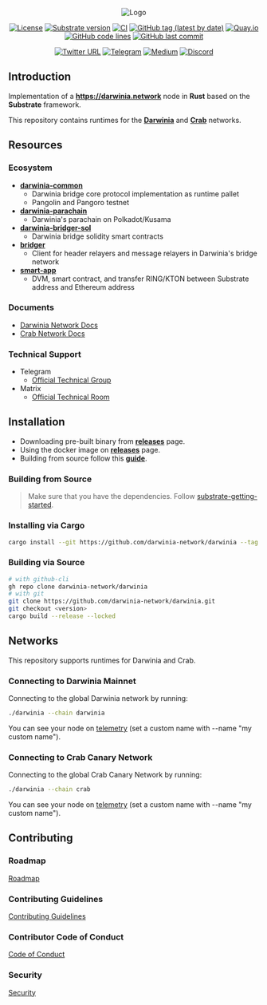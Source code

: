<div align="center">

![Logo](https://infura-ipfs.io/ipfs/QmWm8Fdvjnu1afHGiyXQusGrBhTdZRyviNJNa6Dyx7Ujud)

[![License](https://img.shields.io/badge/License-GPLv3-blue.svg)](https://www.gnu.org/licenses/gpl-3.0)
[![Substrate version](https://img.shields.io/badge/Substrate-3.0.0-brightgreen?logo=Parity%20Substrate)](https://substrate.io)
[![CI](https://github.com/darwinia-network/darwinia/workflows/CI/badge.svg?branch=master)](https://github.com/darwinia-network/darwinia/actions/workflows/ci.yml)
[![GitHub tag (latest by date)](https://img.shields.io/github/v/tag/darwinia-network/darwinia)](https://github.com/darwinia-network/darwinia/tags)
[![Quay.io](https://img.shields.io/badge/quay-latest-blue.svg?logo=docker&logoColor=white)](https://quay.io/repository/darwinia-network/darwinia)
[![GitHub code lines](https://tokei.rs/b1/github/darwinia-network/darwinia)](https://github.com/darwinia-network/darwinia)
[![GitHub last commit](https://img.shields.io/github/last-commit/darwinia-network/darwinia?color=red&style=plastic)](https://github.com/darwinia-network/darwinia)

[![Twitter URL](https://img.shields.io/twitter/follow/DarwiniaNetwork?style=social)](https://twitter.com/DarwiniaNetwork)
[![Telegram](https://img.shields.io/endpoint?color=neon&style=flat-square&url=https%3A%2F%2Ftg.sumanjay.workers.dev%2FDarwiniaNetwork)](https://t.me/DarwiniaOfficial)
[![Medium](https://badgen.net/badge/icon/medium?icon=medium&label)](https://darwinianetwork.medium.com)
[![Discord](https://img.shields.io/badge/Discord-gray?logo=discord)](https://discord.gg/uqa3snSGTj)

</div>

## Introduction
Implementation of a **https://darwinia.network** node in **Rust** based on the **Substrate** framework.

This repository contains runtimes for the **[Darwinia](https://darwinia.network)** and **[Crab](https://crab.network)** networks.

## Resources

### Ecosystem
- **[darwinia-common](https://github.com/darwinia-network/darwinia-common)**
  - Darwinia bridge core protocol implementation as runtime pallet
  - Pangolin and Pangoro testnet
- **[darwinia-parachain](https://github.com/darwinia-network/darwinia-parachain)**
  - Darwinia's parachain on Polkadot/Kusama
- **[darwinia-bridger-sol](https://github.com/darwinia-network/darwinia-bridger-sol)**
  - Darwinia bridge solidity smart contracts
- **[bridger](https://github.com/darwinia-network/bridger)**
  - Client for header relayers and message relayers in Darwinia's bridge network
- **[smart-app](https://github.com/darwinia-network/bridger)**
  - DVM, smart contract, and transfer RING/KTON between Substrate address and Ethereum address

### Documents
- [Darwinia Network Docs](https://docs.darwinia.network)
- [Crab Network Docs](https://docs.crab.network)

### Technical Support
- Telegram
	- [Official Technical Group](https://t.me/DarwiniaDev)
- Matrix
	- [Official Technical Room](https://matrix.to/#/#darwinia:matrix.org)

## Installation
- Downloading pre-built binary from **[releases](https://github.com/darwinia-network/darwinia/releases)** page.
- Using the docker image on **[releases](https://github.com/darwinia-network/darwinia/releases)** page.
- Building from source follow this **[guide](#build-from-source)**.

### Building from Source
> Make sure that you have the dependencies. Follow [substrate-getting-started](https://substrate.dev/docs/en/knowledgebase/getting-started).

### Installing via Cargo
```sh
cargo install --git https://github.com/darwinia-network/darwinia --tag <version> --locked
```

### Building via Source
```sh
# with github-cli
gh repo clone darwinia-network/darwinia
# with git
git clone https://github.com/darwinia-network/darwinia.git
git checkout <version>
cargo build --release --locked
```

## Networks
This repository supports runtimes for Darwinia and Crab.

### Connecting to Darwinia Mainnet
Connecting to the global Darwinia network by running:
```sh
./darwinia --chain darwinia
```
You can see your node on [telemetry](https://telemetry.polkadot.io/#list/0x729cb8f2cf428adcf81fe69610edda32c5711b2ff17de747e8604a3587021db8) (set a custom name with --name "my custom name").

### Connecting to Crab Canary Network
Connecting to the global Crab Canary Network by running:
```sh
./darwinia --chain crab
```
You can see your node on [telemetry](https://telemetry.polkadot.io/#list/0x34f61bfda344b3fad3c3e38832a91448b3c613b199eb23e5110a635d71c13c65) (set a custom name with --name "my custom name").

## Contributing

### Roadmap
[Roadmap](docs/ROADMAP.md)

### Contributing Guidelines
[Contributing Guidelines](docs/CONTRIBUTING.adoc)

### Contributor Code of Conduct
[Code of Conduct](docs/CODE_OF_CONDUCT.md)

### Security
[Security](docs/SECURITY.md)
